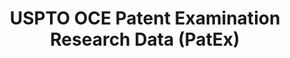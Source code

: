 ---
bigquery: https://console.cloud.google.com/bigquery?p=patents-public-data&d=uspto_oce_pair&page=dataset
citation: 'Graham, S. Marco, A., and Miller, A. (2015). “The USPTO Patent Examination
  Research Dataset: A Window on the Process of Patent Examination.”'
contributors: Graham, S. Marco, A., Miller, A.
cost: None
description: The latest version of PatEx (referred to below as the 2020 release) contains
  detailed information on nearly 11.9 million publicly-viewable provisional and non-provisional
  patent applications to the USPTO and over 4.6 million Patent Cooperation Treaty
  (PCT) applications. It is based on data that OCE downloaded from the Patent Examination
  Data System (PEDS) in April, 2021. The PEDS data are sourced from Public PAIR. The
  first time that OCE used PEDS as the basis of PatEx was for the 2019 release. We
  took the PEDS data and organized it into the familiar PatEx data files, which are
  based on the organization of the Public PAIR portal. The data files include information
  on each application’s characteristics, prosecution history, continuation history,
  claims of foreign priority, patent term adjustment history, publication history,
  and correspondence address information.
documentation: 'For the 2019 and later releases, new technical documentation is available
  https://www.uspto.gov/sites/default/files/documents/PatEx-2019-Technical-Doc.pdf


  A document describing the 2014-2017 data sets is available and can be cited as:
  Graham, Stuart J.H. and Marco, Alan C. and Miller, Richard, The USPTO Patent Examination
  Research Dataset: A Window on the Process of Patent Examination (November 30, 2015).
  Available at SSRN: https://ssrn.com/abstract=2702637.'
last_edit: Mon, 04 Apr 2022 19:06:22 GMT
location: https://www.uspto.gov/ip-policy/economic-research/research-datasets/patent-examination-research-dataset-public-pair
maintained_by: EconomicsData@uspto.gov
related_publications: https://ssrn.com/abstract=29956744, https://ssrn.com/abstract=2702637
schema_fields: '[''abandon_date'', ''sequence_number'', ''file_location'', ''wipo_pub_date'',
  ''inventor_rank'', ''event_code'', ''earliest_pgpub_number'', ''correspondence_city'',
  ''inventor_region_code'', ''examiner_name_first'', ''customer_number'', ''file_location_date'',
  ''examiner_id'', ''invention_subject_matter'', ''application_number'', ''earliest_pgpub_date'',
  ''small_entity_indicator'', ''inventor_address_type'', ''examiner_name_middle'',
  ''correspondence_street_line_2'', ''patent_number'', ''wipo_pub_number'', ''inventor_name_last'',
  ''event_description'', ''parent_country'', ''parent_country_code'', ''uspc_class'',
  ''correspondence_country_code'', ''correspondence_street_line_1'', ''application_number_pair'',
  ''examiner_art_unit'', ''filing_date'', ''disposal_type'', ''application_type'',
  ''correspondence_region_name'', ''inventor_country_name'', ''parent_filing_date'',
  ''patent_issue_date'', ''atty_docket_number'', ''recorded_date'', ''status_description'',
  ''confirm_number'', ''examiner_name_last'', ''appl_status_date'', ''child_filing_date'',
  ''correspondence_country_name'', ''foreign_parent_date'', ''parent_application_number'',
  ''child_application_number'', ''correspondence_name_line_2'', ''invention_title'',
  ''foreign_parent_id'', ''inventor_name_middle'', ''aia_first_to_file'', ''status_code'',
  ''correspondence_name_line_1'', ''inventor_country_code'', ''inventor_name_first'',
  ''uspc_subclass'', ''correspondence_region_code'', ''continuation_type'', ''correspondence_postal_code'',
  ''appl_status_code'']'
shortname: patex
tags:
- patents
- legal
- history
terms_of_use: 'USPTO’s online databases are not designed or intended to be a source
  for bulk downloads of USPTO data when accessed through the website’s interfaces.
  Individuals, companies, IP addresses, or blocks of IP addresses who, in effect,
  deny or decrease service by generating unusually high numbers of database accesses
  (searches, pages, or hits), whether generated manually or in an automated fashion,
  may be denied access to USPTO servers without notice.


  Bulk data products may be separately obtained from the USPTO, either for free or
  at the cost of dissemination. For details, see information on Electronic Bulk Data
  Products: https://www.uspto.gov/learning-and-resources/electronic-bulk-data-products'
title: USPTO OCE Patent Examination Research Data (PatEx)
uuid: 4342caa7-23af-420c-b2f6-6088f133df6a
---